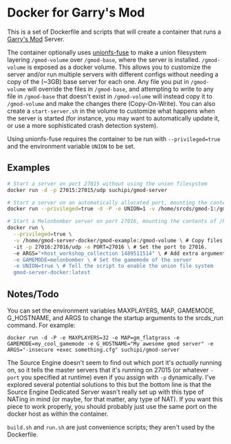 # Docker for Garry's Mod
This is a set of Dockerfile and scripts that will create a container that runs a [Garry's Mod](https://gmod.facepunch.com/) Server. 

The container optionally uses [unionfs-fuse](https://github.com/rpodgorny/unionfs-fuse) to make a union filesystem layering `/gmod-volume` over `/gmod-base`, where the server is installed. 
`/gmod-volume` is exposed as a docker volume. 
This allows you to customize the server and/or run multiple servers with different configs without needing a copy of the (~3GB) base server for each one. 
Any file you put in `/gmod-volume` will override the files in `/gmod-base`, and attempting to write to any file in `/gmod-base` that doesn't exist in `/gmod-volume` will instead copy it to `/gmod-volume` and make the changes there (Copy-On-Write). 
You can also create a `start-server.sh` in the volume to customize what happens when the server is started (for instance, you may want to automatically update it, or use a more sophisticated crash detection system).

Using unionfs-fuse requires the container to be run with `--privileged=true` and the environment variable `UNION` to be set. 

## Examples
```bash
# Start a server on port 27015 without using the union filesystem
docker run -d -p 27015:27015/udp suchipi/gmod-server

# Start a server on an automatically allocated port, mounting the contents of /home/srcds/gmod-1 over the internal base
docker run --privileged=true -d -P -e UNION=1 -v /home/srcds/gmod-1:/gmod-volume suchipi/gmod-server

# Start a Melonbomber server on port 27016, mounting the contents of /home/gmod-server-docker/gmod-example over the base
docker run \
  --privileged=true \
  -v /home/gmod-server-docker/gmod-example:/gmod-volume \ # Copy files from the "gmod-example" folder to the "gmod-volume" for custom settings and addons
  -it -p 27016:27016/udp -e PORT=27016 \ # Set the port to 27016.
  -e ARGS="+host_workshop_collection 1489511514" \ # Add extra arguments to the Garry's Mod server
  -e GAMEMODE=melonbomber \ # Set the gamemode of the server
  -e UNION=true \ # Tell the script to enable the union file system
  gmod-server-docker:latest
```

## Notes/Todo
You can set the environment variables MAXPLAYERS, MAP, GAMEMODE, G_HOSTNAME, and ARGS to change the startup arguments to the srcds_run command. For example:

`docker run -d -P -e MAXPLAYERS=32 -e MAP=gm_flatgrass -e GAMEMODE=my_cool_gamemode -e G_HOSTNAME="My awesome gmod server" -e ARGS="-insecure +exec something.cfg" suchipi/gmod-server`

The Source Engine doesn't seem to find out which port it's *actually* running on, so it tells the master servers that it's running on 27015 (or whatever `-port` you specified at runtime) even if you assign with `-p` dynamically.
I've explored several potential solutions to this but the bottom line is that the Source Engine Dedicated Server wasn't really set up with this type of NATing in mind (or maybe, for that matter, any type of NAT).
If you want this piece to work properly, you should probably just use the same port on the docker host as within the container.

`build.sh` and `run.sh` are just convenience scripts; they aren't used by the Dockerfile.
